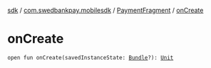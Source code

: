 [sdk](../../index.md) / [com.swedbankpay.mobilesdk](../index.md) / [PaymentFragment](index.md) / [onCreate](./on-create.md)

# onCreate

`open fun onCreate(savedInstanceState: `[`Bundle`](https://developer.android.com/reference/android/os/Bundle.html)`?): `[`Unit`](https://kotlinlang.org/api/latest/jvm/stdlib/kotlin/-unit/index.html)
